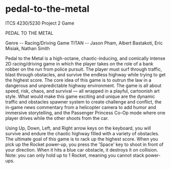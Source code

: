 # pedal-to-the-metal
ITCS 4230/5230 Project 2 Game

PEDAL TO THE METAL

Genre -- Racing/Driving Game
TITAN -- Jason Pham, Albert Bastakoti, Eric Misiak, Nathan Smith

Pedal to the Metal is a high-octane, chaotic-inducing, and comically intense 2D racing/driving game in which the player takes on the role of a bank robber on the run from police pursuit. The player must surf through traffic, blast through obstacles, and survive the endless highway while trying to get the highest score. The core idea of this game is to outrun the law in a dangerous and unpredictable highway environment. The game is all about speed, risk, chaos, and survival — all wrapped in a playful, cartoonish art style. What would make this game exciting and unique are the dynamic traffic and obstacles spawner system to create challenge and conflict, the in-game news commentary from a helicopter camera to add humor and immersive storytelling, and the Passenger Princess Co-Op mode where one player drives while the other shoots from the car.

Using Up, Down, Left, and Right arrow keys on the keyboard, you will survive and endure the chaotic highway filled with a variety of obstacles. The ultimate goal of this game is to rack up the highest score. When you pick up the Rocket power-up, you press the 'Space' key to shoot in front of your direction. When it hits a blue car obstacle, it destroys it on collision. Note: you can only hold up to 1 Rocket, meaning you cannot stack power-ups.